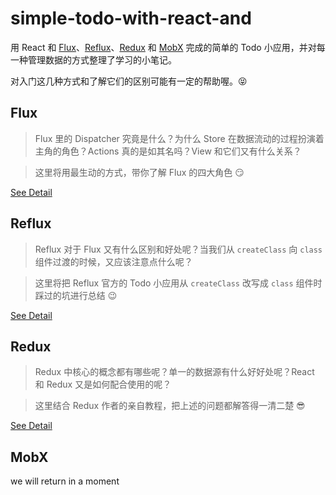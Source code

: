 # simple-todo-with-react-and

用 React 和 [Flux](https://github.com/jasonliao/simple-todo-with-react-and/tree/master/flux)、[Reflux](https://github.com/jasonliao/simple-todo-with-react-and/tree/master/reflux)、[Redux](https://github.com/jasonliao/simple-todo-with-react-and/tree/master/redux) 和 [MobX](https://github.com/jasonliao/simple-todo-with-react-and/tree/master/mobx) 完成的简单的 Todo 小应用，并对每一种管理数据的方式整理了学习的小笔记。

对入门这几种方式和了解它们的区别可能有一定的帮助喔。😝

## Flux 

> Flux 里的 Dispatcher 究竟是什么？为什么 Store 在数据流动的过程扮演着主角的角色？Actions 真的是如其名吗？View 和它们又有什么关系？

> 这里将用最生动的方式，带你了解 Flux 的四大角色 😏

[See Detail](https://github.com/jasonliao/simple-todo-with-react-and/blob/master/flux/README.md)

## Reflux

> Reflux 对于 Flux 又有什么区别和好处呢？当我们从 `createClass` 向 `class` 组件过渡的时候，又应该注意点什么呢？

> 这里将把 Reflux 官方的 Todo 小应用从 `createClass` 改写成 `class` 组件时踩过的坑进行总结 😉

[See Detail](https://github.com/jasonliao/simple-todo-with-react-and/blob/master/reflux/README.md)

## Redux

> Redux 中核心的概念都有哪些呢？单一的数据源有什么好好处呢？React 和 Redux 又是如何配合使用的呢？

> 这里结合 Redux 作者的亲自教程，把上述的问题都解答得一清二楚 😎


[See Detail](https://github.com/jasonliao/simple-todo-with-react-and/blob/master/redux/README.md)

## MobX

we will return in a moment